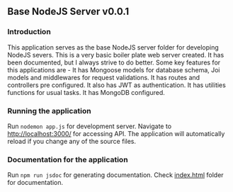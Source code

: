 ## Base NodeJS Server v0.0.1

### Introduction

This application serves as the base NodeJS server folder for developing NodeJS severs. This is a very basic boiler plate web server created. It has been documented, but I always strive to do better. Some key features for this applications are -
It has Mongoose models for database schema, Joi models and middlewares for request validations. It has routes and controllers pre configured. It also has JWT as authentication. It has utilities functions for usual tasks. It has MongoDB configured.

### Running the application

Run `nodemon app.js` for development server. Navigate to [http://localhost:3000/](http://localhost:3000/) for accessing API. The application will automatically reload if you change any of the source files.

### Documentation for the application

Run `npm run jsdoc` for generating documentation. Check [index.html](documentation/index.html) folder for documentation.
